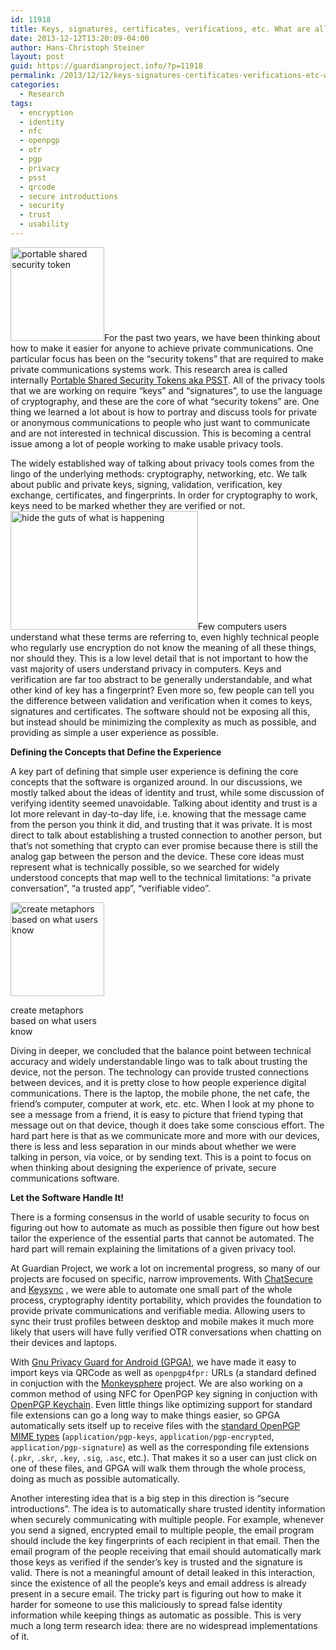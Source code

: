 ```yaml
---
id: 11918
title: Keys, signatures, certificates, verifications, etc. What are all these for?
date: 2013-12-12T13:20:09-04:00
author: Hans-Christoph Steiner
layout: post
guid: https://guardianproject.info/?p=11918
permalink: /2013/12/12/keys-signatures-certificates-verifications-etc-what-are-all-these-for/
categories:
  - Research
tags:
  - encryption
  - identity
  - nfc
  - openpgp
  - otr
  - pgp
  - privacy
  - psst
  - qrcode
  - secure introductions
  - security
  - trust
  - usability
---
```

[<img src="https://guardianproject.info/wp-content/uploads/2013/12/key-150x150.jpg" alt="portable shared security token" width="150" height="150" class="alignright size-thumbnail wp-image-12129" />](https://guardianproject.info/wp-content/uploads/2013/12/key.jpg)For the past two years, we have been thinking about how to make it easier for anyone to achieve private communications. One particular focus has been on the “security tokens” that are required to make private communications systems work. This research area is called internally <a href="https://dev.guardianproject.info/projects/psst/wiki/PSST" title="PSST Wiki" target="_blank">Portable Shared Security Tokens aka PSST</a>. All of the privacy tools that we are working on require “keys” and “signatures”, to use the language of cryptography, and these are the core of what “security tokens” are. One thing we learned a lot about is how to portray and discuss tools for private or anonymous communications to people who just want to communicate and are not interested in technical discussion. This is becoming a central issue among a lot of people working to make usable privacy tools.

The widely established way of talking about privacy tools comes from the lingo of the underlying methods: cryptography, networking, etc. We talk about public and private keys, signing, validation, verification, key exchange, certificates, and fingerprints. In order for cryptography to work, keys need to be marked whether they are verified or not. [<img src="https://guardianproject.info/wp-content/uploads/2013/12/public_key_cryptography_sm-300x190.png" alt="hide the guts of what is happening" width="300" height="190" class="alignleft size-medium wp-image-12135" srcset="https://guardianproject.info/wp-content/uploads/2013/12/public_key_cryptography_sm-300x190.png 300w, https://guardianproject.info/wp-content/uploads/2013/12/public_key_cryptography_sm.png 500w" sizes="(max-width: 300px) 100vw, 300px" />](https://guardianproject.info/wp-content/uploads/2013/12/public_key_cryptography_sm.png)Few computers users understand what these terms are referring to, even highly technical people who regularly use encryption do not know the meaning of all these things, nor should they. This is a low level detail that is not important to how the vast majority of users understand privacy in computers. Keys and verification are far too abstract to be generally understandable, and what other kind of key has a fingerprint? Even more so, few people can tell you the difference between validation and verification when it comes to keys, signatures and certificates. The software should not be exposing all this, but instead should be minimizing the complexity as much as possible, and providing as simple a user experience as possible.

**Defining the Concepts that Define the Experience**

A key part of defining that simple user experience is defining the core concepts that the software is organized around. In our discussions, we mostly talked about the ideas of identity and trust, while some discussion of verifying identity seemed unavoidable. Talking about identity and trust is a lot more relevant in day-to-day life, i.e. knowing that the message came from the person you think it did, and trusting that it was private. It is most direct to talk about establishing a trusted connection to another person, but that’s not something that crypto can ever promise because there is still the analog gap between the person and the device. These core ideas must represent what is technically possible, so we searched for widely understood concepts that map well to the technical limitations: “a private conversation”, “a trusted app”, “verifiable video”.

<div id="attachment_12128" style="width: 160px" class="wp-caption alignright">
  <a href="https://guardianproject.info/wp-content/uploads/2013/12/ecc.jpg"><img aria-describedby="caption-attachment-12128" src="https://guardianproject.info/wp-content/uploads/2013/12/ecc-150x150.jpg" alt="create metaphors based on what users know" width="150" height="150" class="size-thumbnail wp-image-12128" srcset="https://guardianproject.info/wp-content/uploads/2013/12/ecc-150x150.jpg 150w, https://guardianproject.info/wp-content/uploads/2013/12/ecc-300x300.jpg 300w, https://guardianproject.info/wp-content/uploads/2013/12/ecc.jpg 350w" sizes="(max-width: 150px) 100vw, 150px" /></a>
  
  <p id="caption-attachment-12128" class="wp-caption-text">
    create metaphors based on what users know
  </p>
</div>Diving in deeper, we concluded that the balance point between technical accuracy and widely understandable lingo was to talk about trusting the device, not the person. The technology can provide trusted connections between devices, and it is pretty close to how people experience digital communications. There is the laptop, the mobile phone, the net cafe, the friend’s computer, computer at work, etc. etc. When I look at my phone to see a message from a friend, it is easy to picture that friend typing that message out on that device, though it does take some conscious effort. The hard part here is that as we communicate more and more with our devices, there is less and less separation in our minds about whether we were talking in person, via voice, or by sending text. This is a point to focus on when thinking about designing the experience of private, secure communications software.

**Let the Software Handle It!**

There is a forming consensus in the world of usable security to focus on figuring out how to automate as much as possible then figure out how best tailor the experience of the essential parts that cannot be automated. The hard part will remain explaining the limitations of a given privacy tool.

At Guardian Project, we work a lot on incremental progress, so many of our projects are focused on specific, narrow improvements. With <a href="https://guardianproject.info/apps/chatsecure/" target="_blank">ChatSecure</a> and <a href="https://guardianproject.info/apps/keysync/" target="_blank">Keysync</a> , we were able to automate one small part of the whole process, cryptography identity portability, which provides the foundation to provide private communications and verifiable media. Allowing users to sync their trust profiles between desktop and mobile makes it much more likely that users will have fully verified OTR conversations when chatting on their devices and laptops.

With <a href="https://guardianproject.info/code/gnupg/" target="_blank">Gnu Privacy Guard for Android (GPGA)</a>, we have made it easy to import keys via QRCode as well as `openpgp4fpr:` URLs (a standard defined in conjuction with the <a href="http://web.monkeysphere.info/" title="Monkeysphere Home Page" target="_blank">Monkeysphere</a> project. We are also working on a common method of using NFC for OpenPGP key signing in conjuction with <a href="http://sufficientlysecure.org/index.php/openpgp-keychain/" title="OpenPGP Keychain home page" target="_blank">OpenPGP Keychain</a>. Even little things like optimizing support for standard file extensions can go a long way to make things easier, so GPGA automatically sets itself up to receive files with the <a href="https://tools.ietf.org/html/rfc2015" target="_blank">standard OpenPGP MIME types</a> (`application/pgp-keys`, `application/pgp-encrypted`, `application/pgp-signature`) as well as the corresponding file extensions (`.pkr`, `.skr`, `.key`, `.sig`, `.asc`, etc.). That makes it so a user can just click on one of these files, and GPGA will walk them through the whole process, doing as much as possible automatically.

Another interesting idea that is a big step in this direction is “secure introductions”. The idea is to automatically share trusted identity information when securely communicating with multiple people. For example, whenever you send a signed, encrypted email to multiple people, the email program should include the key fingerprints of each recipient in that email. Then the email program of the people receiving that email should automatically mark those keys as verified if the sender’s key is trusted and the signature is valid. There is not a meaningful amount of detail leaked in this interaction, since the existence of all the people’s keys and email address is already present in a secure email. The tricky part is figuring out how to make it harder for someone to use this maliciously to spread false identity information while keeping things as automatic as possible. This is very much a long term research idea: there are no widespread implementations of it.